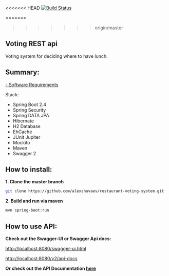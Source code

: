 <<<<<<< HEAD
[![Build Status](https://travis-ci.com/Klepus/voting-api.svg?branch=master)](https://travis-ci.com/Klepus/voting-api)


=======
>>>>>>> origin/master
## Voting REST api
Voting system for deciding where to have lunch.

## Summary:
[- Software Requirements][task]

Stack:
* Spring Boot 2.4
* Spring Security
* Spring DATA JPA
* Hibernate
* H2 Database
* EhCache
* JUnit Jupiter
* Mockito
* Maven
* Swagger 2

## How to install:

**1. Clone the master branch**

```bash
git clone https://github.com/alexshuvaev/restaurant-voting-system.git
```

**2. Build and run via maven**

```bash
mvn spring-boot:run
```

## How to use API:

**Check out the Swagger-UI or Swagger Api docs:**

<http://localhost:8080/swagger-ui.html>

<http://localhost:8080/v2/api-docs>

**Or check out the API Documentation [here]**

[task]: https://github.com/Klepus/voting-api/blob/master/TASK.md
[here]: https://github.com/Klepus/voting-api/blob/master/API.md